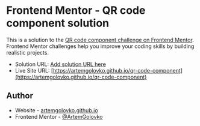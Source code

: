 # Frontend Mentor - QR code component solution

This is a solution to the [QR code component challenge on Frontend Mentor](https://www.frontendmentor.io/challenges/qr-code-component-iux_sIO_H). Frontend Mentor challenges help you improve your coding skills by building realistic projects. 

- Solution URL: [Add solution URL here](https://your-solution-url.com)
- Live Site URL: [https://artemgolovko.github.io/qr-code-component](https://artemgolovko.github.io/qr-code-component)



## Author

- Website - [artemgolovko.github.io](https://artemgolovko.github.io)
- Frontend Mentor - [@ArtemGolovko](https://www.frontendmentor.io/profile/ArtemGolovko)


